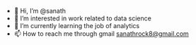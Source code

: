 - 👋 Hi, I’m @sanath
- 👀 I’m interested in work related to data science
- 🌱 I’m currently learning the job of analytics
- 📫 How to reach me through gmail sanathrock8@gmail.com

<!---
sanathskanda06/sanathskanda06 is a ✨ special ✨ repository because its `README.md` (this file) appears on your GitHub profile.
You can click the Preview link to take a look at your changes.
--->
